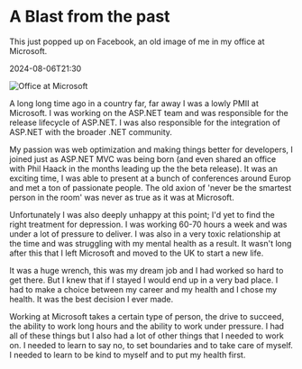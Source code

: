 ﻿# A Blast from the past
This just popped up on Facebook, an old image of me in my office at Microsoft. 

<!--category-- Microsoft -->
<datetime class="hidden">2024-08-06T21:30</datetime>

![Office at Microsoft](microsoft_office.jpg?width=500&format=webp&quality=80)

A long long time ago in a country far, far away I was a lowly PMII at Microsoft. I was working on the ASP.NET team and was responsible for the release lifecycle of ASP.NET. I was also responsible for the integration of ASP.NET with the broader .NET community. 

My passion was web optimization and making things better for developers, I joined  just as ASP.NET MVC was being born (and even shared an office with Phil Haack in the months leading up the the beta release). It was an exciting time, I was able to present at a bunch of conferences around Europ and met a ton of passionate people. The old axion of 'never be the smartest person in the room' was never as true as it was at Microsoft.

Unfortunately I was also deeply unhappy at this point; I'd yet to find the right treatment for depression. I was working 60-70 hours a week and was under a lot of pressure to deliver. I was also in a very toxic relationship at the time and was struggling with my mental health as a result. It wasn't long after this that I left Microsoft and moved to the UK to start a new life.

It was a huge wrench, this was my dream job and I had worked so hard to get there. But I knew that if I stayed I would end up in a very bad place. I had to make a choice between my career and my health and I chose my health. It was the best decision I ever made.

Working at Microsoft takes a certain type of person, the drive to succeed, the ability to work long hours and the ability to work under pressure. I had all of these things but I also had a lot of other things that I needed to work on. I needed to learn to say no, to set boundaries and to take care of myself. I needed to learn to be kind to myself and to put my health first.